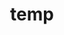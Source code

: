 ---
layout: page
title: temp
name: Elena Bernabeu
role: Postdoctoral researcher
img: assets/img/group-members/elena-800.webp
importance: 1
#website: "https://www.facebook.com"
scholar: "https://scholar.google.com/citations?user=xXYBCxIAAAAJ&hl=en"
github: "https://github.com/elenabernabeu"
twitter: "https://twitter.com/elenabernabio"
#blog: "https://www.blog.com"
#linkedin: "https://www.linkedin.com"
---